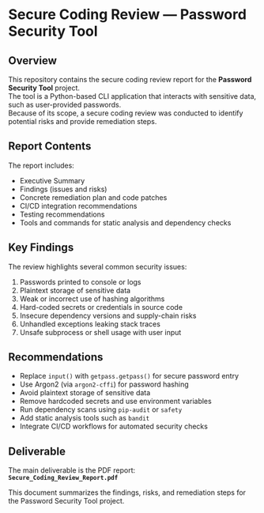 # Secure Coding Review — Password Security Tool

## Overview
This repository contains the secure coding review report for the **Password Security Tool** project.  
The tool is a Python-based CLI application that interacts with sensitive data, such as user-provided passwords.  
Because of its scope, a secure coding review was conducted to identify potential risks and provide remediation steps.

## Report Contents
The report includes:
- Executive Summary  
- Findings (issues and risks)  
- Concrete remediation plan and code patches  
- CI/CD integration recommendations  
- Testing recommendations  
- Tools and commands for static analysis and dependency checks  

## Key Findings
The review highlights several common security issues:
1. Passwords printed to console or logs  
2. Plaintext storage of sensitive data  
3. Weak or incorrect use of hashing algorithms  
4. Hard-coded secrets or credentials in source code  
5. Insecure dependency versions and supply-chain risks  
6. Unhandled exceptions leaking stack traces  
7. Unsafe subprocess or shell usage with user input  

## Recommendations
- Replace `input()` with `getpass.getpass()` for secure password entry  
- Use Argon2 (via `argon2-cffi`) for password hashing  
- Avoid plaintext storage of sensitive data  
- Remove hardcoded secrets and use environment variables  
- Run dependency scans using `pip-audit` or `safety`  
- Add static analysis tools such as `bandit`  
- Integrate CI/CD workflows for automated security checks  

## Deliverable
The main deliverable is the PDF report:  
**`Secure_Coding_Review_Report.pdf`**

This document summarizes the findings, risks, and remediation steps for the Password Security Tool project.
